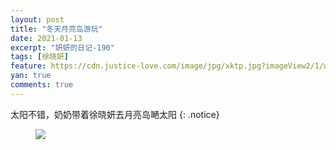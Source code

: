 ```yaml
---
layout: post
title: "冬天月亮岛游玩"
date: 2021-01-13
excerpt: "妍妍的日记-190"
tags: [徐晓妍]
feature: https://cdn.justice-love.com/image/jpg/xktp.jpg?imageView2/1/w/1200/h/500
yan: true
comments: true
---
```

太阳不错，奶奶带着徐晓妍去月亮岛嗮太阳
{: .notice}
<figure>
    <img src="{{ site.staticUrl }}/yanyan/image/yueliangdaoyouwan1112.jpeg" />
</figure>
